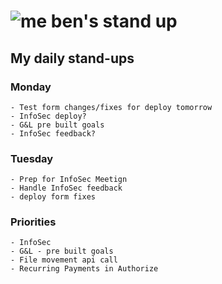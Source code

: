 # ![me](https://avatars2.githubusercontent.com/u/5232044?s=50&v=4) ben's stand up

## My daily stand-ups

### Monday

    - Test form changes/fixes for deploy tomorrow
    - InfoSec deploy?
    - G&L pre built goals
    - InfoSec feedback?
    
### Tuesday

    - Prep for InfoSec Meetign
    - Handle InfoSec feedback
    - deploy form fixes
    
### Priorities 
   
    - InfoSec
    - G&L - pre built goals
    - File movement api call
    - Recurring Payments in Authorize

